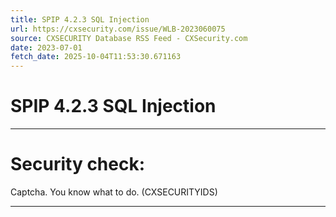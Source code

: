 ```yaml
---
title: SPIP 4.2.3 SQL Injection
url: https://cxsecurity.com/issue/WLB-2023060075
source: CXSECURITY Database RSS Feed - CXSecurity.com
date: 2023-07-01
fetch_date: 2025-10-04T11:53:30.671163
---
```


# SPIP 4.2.3 SQL Injection

---

# Security check:

Captcha. You know what to do. (CXSECURITYIDS)

---